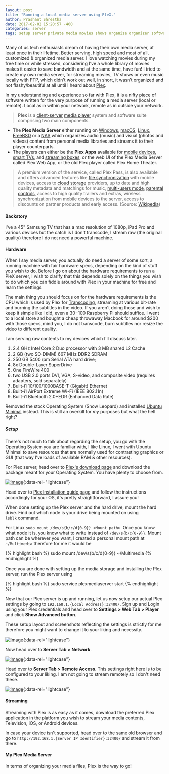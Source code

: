 ```yaml
--- 
layout: post
title: "Running a local media server using PleX." 
author: Prashant Shrestha 
date: 2017-02-02 15:20:57 -400 
categories: server 
tags: setup server private media movies shows organize organizer software linux 
--- 
```


Many of us tech enthusiasts dream of having their own media server, at least once in their lifetime. Better serving, high speed and most of all, customized & organized media server. I love watching movies during my free time or while stressed, considering I’ve a whole library of movies makes it easier to save bandwidth and at the same time, have fun! I tried to create my own media server, for streaming movies, TV shows or even music locally with FTP, which didn’t work out well, in short, it wasn’t organized and not flashy/beautiful at all until I heard about [Plex](https://www.plex.tv/).

In my understanding and experience so far with Plex, it is a nifty piece of software written for the very purpose of running a media server (local or remote). Local as in within your network, remote as in outside your network.

> **Plex** is a [client-server](https://en.wikipedia.org/wiki/Client-server_model) [media player](https://en.wikipedia.org/wiki/Media_player_(software)) system and software suite comprising two main components.
* The **Plex Media Server** either running on [Windows](https://en.wikipedia.org/wiki/Microsoft_Windows), [macOS](https://en.wikipedia.org/wiki/MacOS), [Linux](https://en.wikipedia.org/wiki/Linux), [FreeBSD](https://en.wikipedia.org/wiki/FreeBSD) or a [NAS](https://en.wikipedia.org/wiki/Network-attached_storage) which organizes audio (music) and visual (photos and videos) content from personal media libraries and streams it to their player counterparts. 
* The players can either be the **Plex Apps** available for [mobile devices](https://en.wikipedia.org/wiki/Mobile_device), [smart TVs](https://en.wikipedia.org/wiki/Smart_TV), and [streaming boxes](https://en.wikipedia.org/wiki/Digital_media_player), or the web UI of the Plex Media Server called Plex Web App, or the old Plex player called Plex Home Theater.

> A premium version of the service, called Plex Pass, is also available and offers advanced features like [file synchronization](https://en.wikipedia.org/wiki/File_synchronization) with mobile devices, access to [cloud storage](https://en.wikipedia.org/wiki/Cloud_storage) providers, up to date and high quality metadata and matchings for music, [multi-users mode](https://en.wikipedia.org/wiki/Multi-user), [parental controls](https://en.wikipedia.org/wiki/Parental_controls), access to high quality trailers and extras, wireless synchronization from mobile devices to the server, access to discounts on partner products and early access. (Source: [Wikipedia](https://en.wikipedia.org/wiki/Client-server_model))

#### Backstory 

I've a 45" Samsung TV that has a max resolution of 1080p, iPad Pro and various devices but the catch is I don't transcode, I stream raw (the original quality) therefore I do not need a powerful machine. 

#### Hardware 

When I say media server, you actually do need a server of some sort, a running machine with fair hardware specs, depending on the kind of stuff you wish to do. Before I go on about the hardware requirements to run a PleX server, I wish to clarify that this depends solely on the things you wish to do which you can fiddle around with Plex in your machine for free and learn the settings. 

The main thing you should focus on for the hardware requirements is the CPU which is used by Plex for [Transcoding](https://en.wikipedia.org/wiki/Transcoding), streaming at various bit-rate and burning the subtitles in the video. If you aren't doing those and wish to keep it simple like I did, even a $30-$100 Raspberry PI should suffice. I went to a local store and bought a cheap throwaway Macbook for around $200 with those specs, mind you, I do not transcode, burn subtitles nor resize the video to different quality. 

I am serving raw contents to my devices which I'll discuss later. 

>
1. 2.4 GHz Intel Core 2 Duo processor with 3 MB shared L2 Cache
2. 2 GB (two SO-DIMM) 667 MHz DDR2 SDRAM
3. 250 GB 5400 rpm Serial ATA hard drive;
1. 8x Double-Layer SuperDrive
1. One FireWire 400
1. two USB 2.0 ports DVI, VGA, S-video, and composite video (requires adapters, sold separately)
1. Built-i1 10/100/1000BASE-T (Gigabit) Ethernet
1. Built-i1 AirPort Extreme Wi-Fi (IEEE 802.11n)
1. Built-i1 Bluetooth 2.0+EDR (Enhanced Data Rate)


Removed the stock Operating System (Snow Leopard) and installed [Ubuntu Minimal](https://help.ubuntu.com/community/Installation/MinimalCD) instead. This is still an overkill for *my* purposes but what the hell right?

##### Setup

There's not much to talk about regarding the setup, you go with the Operating System you are familiar with, I like Linux, I went with Ubuntu Minimal to save resources that are normally used for contrasting graphics or GUI (that way I've loads of available RAM & other resources). 

For Plex server, head over to [Plex's download page](https://www.plex.tv/downloads/) and download the package meant for your Operating System. You have plenty to choose from. 

[![Image](https://i.imgur.com/trHOA8r.png)](https://i.imgur.com/trHOA8r.png "Plex Download Platform Options"){:data-rel="lightcase"}

Head over to [Plex Installation guide page](https://support.plex.tv/hc/en-us/articles/200288586-Installation) and follow the instructions accordingly for your OS, it\'s pretty straightforward, I assure you!

When done setting up the Plex server and the hard drive, mount the hard drive. Find out which node is your drive being mounted on using `lsblk` command.

For Linux `sudo mount /dev/s{b/c/d{0-9}} <Mount path>`  Once you know what node it is, you know what to write instead of `/dev/s{b/c{0-9}}`. Mount path can be wherever you want, I created a personal mount path at `~/Multimedia` therefore for me it would be

{% highlight bash %}
sudo mount /dev/s{b/c/d{0-9}} ~/Multimedia
{% endhighlight %}

Once you are done with setting up the media storage and installing the Plex server, run the Plex server using

{% highlight bash %}
sudo service plexmediaserver start
{% endhighlight %}

Now that our Plex server is up and running, let us now setup our actual Plex settings by going to `192.168.1.{Local Address}:32400/`. Sign up and Login using your Plex credentials and head over to **Settings > Web Tab > Player** and click **Show Advanced button**. 

These setup layout and screenshots reflecting the settings is strictly for me therefore you might want to change it to your liking and necessity.

[![Image](https://i.imgur.com/cC3VoXF.png)](https://i.imgur.com/cC3VoXF.png "PleX Streaming Quality Settings"){:data-rel="lightcase"}

Now head over to **Server Tab > Network**.

[![Image](https://i.imgur.com/RpqUgul.png)](https://i.imgur.com/RpqUgul.png "Allowed Networks to access the server"){:data-rel="lightcase"}

Head over to **Server Tab > Remote Access**. This settings right here is to be configured to your liking. I am not going to stream remotely so I don't need these.

[![Image](https://i.imgur.com/6rqwwJc.png)](https://i.imgur.com/6rqwwJc.png "Enabling/Disabling Remote access"){:data-rel="lightcase"}

#### Streaming

Streaming with Plex is as easy as it comes, download the preferred Plex application in the platform you wish to stream your media contents, Television, iOS, or Android devices. 

In case your device isn't supported, head over to the same old browser and go to `http://192.168.1.{Server IP Identifier}:32400/` and stream it from there.

#### My Plex Media Server

In terms of organizing your media files, Plex is the way to go!
